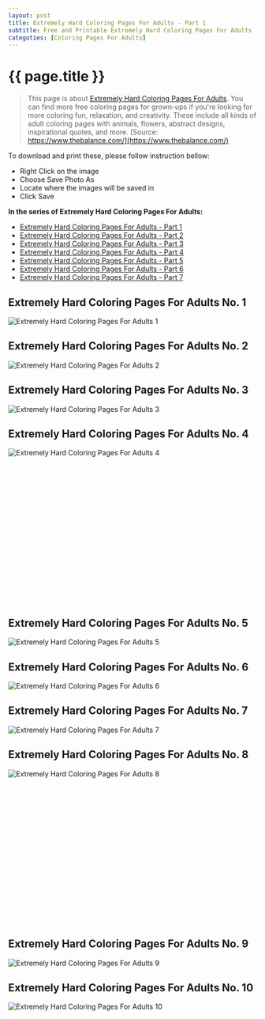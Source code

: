 ```yaml
---
layout: post
title: Extremely Hard Coloring Pages For Adults - Part 1
subtitle: Free and Printable Extremely Hard Coloring Pages For Adults - Part 1
categoties: [Coloring Pages For Adults]
---
```

{{ page.title }}
================
> This page is about [Extremely Hard Coloring Pages For Adults](https://freecoloringpages.github.io/). You can find more free coloring pages for grown-ups if you're looking for more coloring fun, relaxation, and creativity. These include all kinds of adult coloring pages with animals, flowers, abstract designs, inspirational quotes, and more. [Source: https://www.thebalance.com/](https://www.thebalance.com/)

To download and print these, please follow instruction bellow:
* Right Click on the image 
* Choose Save Photo As 
* Locate where the images will be saved in 
* Click Save

**In the series of Extremely Hard Coloring Pages For Adults:**

* [Extremely Hard Coloring Pages For Adults - Part 1](https://freecoloringpages.github.io/2017/11/24/Extremely-Hard-Coloring-Pages-For-Adults-part-1.html)
* [Extremely Hard Coloring Pages For Adults - Part 2](https://freecoloringpages.github.io/2017/11/24/Extremely-Hard-Coloring-Pages-For-Adults-part-2.html)
* [Extremely Hard Coloring Pages For Adults - Part 3](https://freecoloringpages.github.io/2017/11/24/Extremely-Hard-Coloring-Pages-For-Adults-part-3.html)
* [Extremely Hard Coloring Pages For Adults - Part 4](https://freecoloringpages.github.io/2017/11/24/Extremely-Hard-Coloring-Pages-For-Adults-part-4.html)
* [Extremely Hard Coloring Pages For Adults - Part 5](https://freecoloringpages.github.io/2017/11/24/Extremely-Hard-Coloring-Pages-For-Adults-part-5.html)
* [Extremely Hard Coloring Pages For Adults - Part 6](https://freecoloringpages.github.io/2017/11/24/Extremely-Hard-Coloring-Pages-For-Adults-part-6.html)
* [Extremely Hard Coloring Pages For Adults - Part 7](https://freecoloringpages.github.io/2017/11/24/Extremely-Hard-Coloring-Pages-For-Adults-part-7.html)

## Extremely Hard Coloring Pages For Adults No. 1
![Extremely Hard Coloring Pages For Adults 1](https://freecoloringpages.github.io/img1/Extremely-Hard-Coloring-Pages-For-Adults%20(1).jpg "Extremely Hard Coloring Pages For Adults 1")

## Extremely Hard Coloring Pages For Adults No. 2
![Extremely Hard Coloring Pages For Adults 2](https://freecoloringpages.github.io/img1/Extremely-Hard-Coloring-Pages-For-Adults%20(2).jpg "Extremely Hard Coloring Pages For Adults 2")

## Extremely Hard Coloring Pages For Adults No. 3
![Extremely Hard Coloring Pages For Adults 3](https://freecoloringpages.github.io/img1/Extremely-Hard-Coloring-Pages-For-Adults%20(3).jpg "Extremely Hard Coloring Pages For Adults 3")

## Extremely Hard Coloring Pages For Adults No. 4
![Extremely Hard Coloring Pages For Adults 4](https://freecoloringpages.github.io/img1/Extremely-Hard-Coloring-Pages-For-Adults%20(4).jpg "Extremely Hard Coloring Pages For Adults 4")

<script async src="//pagead2.googlesyndication.com/pagead/js/adsbygoogle.js"></script><!-- Texxtonly --><ins class="adsbygoogle" style="display:inline-block;width:336px;height:280px" data-ad-client="ca-pub-6753140515841889" data-ad-slot="3207852233"></ins><script>(adsbygoogle = window.adsbygoogle || []).push({}); </script>

## Extremely Hard Coloring Pages For Adults No. 5
![Extremely Hard Coloring Pages For Adults 5](https://freecoloringpages.github.io/img1/Extremely-Hard-Coloring-Pages-For-Adults%20(5).jpg "Extremely Hard Coloring Pages For Adults 5")

## Extremely Hard Coloring Pages For Adults No. 6
![Extremely Hard Coloring Pages For Adults 6](https://freecoloringpages.github.io/img1/Extremely-Hard-Coloring-Pages-For-Adults%20(6).jpg "Extremely Hard Coloring Pages For Adults 6")

## Extremely Hard Coloring Pages For Adults No. 7
![Extremely Hard Coloring Pages For Adults 7](https://freecoloringpages.github.io/img1/Extremely-Hard-Coloring-Pages-For-Adults%20(7).jpg "Extremely Hard Coloring Pages For Adults 7")

## Extremely Hard Coloring Pages For Adults No. 8
![Extremely Hard Coloring Pages For Adults 8](https://freecoloringpages.github.io/img1/Extremely-Hard-Coloring-Pages-For-Adults%20(8).jpg "Extremely Hard Coloring Pages For Adults 8")

<script async src="//pagead2.googlesyndication.com/pagead/js/adsbygoogle.js"></script><!-- Texxtonly --><ins class="adsbygoogle" style="display:inline-block;width:336px;height:280px" data-ad-client="ca-pub-6753140515841889" data-ad-slot="3207852233"></ins><script>(adsbygoogle = window.adsbygoogle || []).push({}); </script>

## Extremely Hard Coloring Pages For Adults No. 9
![Extremely Hard Coloring Pages For Adults 9](https://freecoloringpages.github.io/img1/Extremely-Hard-Coloring-Pages-For-Adults%20(9).jpg "Extremely Hard Coloring Pages For Adults 9")

## Extremely Hard Coloring Pages For Adults No. 10
![Extremely Hard Coloring Pages For Adults 10](https://freecoloringpages.github.io/img1/Extremely-Hard-Coloring-Pages-For-Adults%20(10).jpg "Extremely Hard Coloring Pages For Adults 10")

